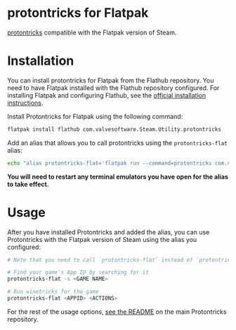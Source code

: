 protontricks for Flatpak
========================

[protontricks](https://github.com/Matoking/protontricks) compatible with the Flatpak version of Steam.

# Installation

You can install protontricks for Flatpak from the Flathub repository. You need to have Flatpak installed with the Flathub repository configured. For installing Flatpak and configuring Flathub, see the [official installation instructions](https://flatpak.org/setup/).

Install Protontricks for Flatpak using the following command:

```sh
flatpak install flathub com.valvesoftware.Steam.Utility.protontricks
```

Add an alias that allows you to call protontricks using the `protontricks-flat` alias:

```sh
echo "alias protontricks-flat='flatpak run --command=protontricks com.valvesoftware.Steam" >> ~/.bashrc
```

**You will need to restart any terminal emulators you have open for the alias to take effect.**

# Usage

After you have installed Protontricks and added the alias, you can use Protontricks with the Flatpak version of Steam using the alias you configured:

```sh
# Note that you need to call `protontricks-flat` instead of `protontricks`

# Find your game's App ID by searching for it
protontricks-flat -s <GAME NAME>

# Run winetricks for the game
protontricks-flat <APPID> <ACTIONS>
```

For the rest of the usage options, [see the README](https://github.com/Matoking/protontricks/blob/master/README.md) on the main Protontricks repository.
